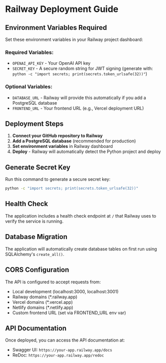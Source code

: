 # Railway Deployment Guide

## Environment Variables Required

Set these environment variables in your Railway project dashboard:

### Required Variables:
- `OPENAI_API_KEY` - Your OpenAI API key
- `SECRET_KEY` - A secure random string for JWT signing (generate with: `python -c "import secrets; print(secrets.token_urlsafe(32))"`)

### Optional Variables:
- `DATABASE_URL` - Railway will provide this automatically if you add a PostgreSQL database
- `FRONTEND_URL` - Your frontend URL (e.g., Vercel deployment URL)

## Deployment Steps

1. **Connect your GitHub repository to Railway**
2. **Add a PostgreSQL database** (recommended for production)
3. **Set environment variables** in Railway dashboard
4. **Deploy** - Railway will automatically detect the Python project and deploy

## Generate Secret Key

Run this command to generate a secure secret key:
```bash
python -c "import secrets; print(secrets.token_urlsafe(32))"
```

## Health Check

The application includes a health check endpoint at `/` that Railway uses to verify the service is running.

## Database Migration

The application will automatically create database tables on first run using SQLAlchemy's `create_all()`.

## CORS Configuration

The API is configured to accept requests from:
- Local development (localhost:3000, localhost:3001)
- Railway domains (*.railway.app)
- Vercel domains (*.vercel.app)
- Netlify domains (*.netlify.app)
- Custom frontend URL (set via FRONTEND_URL env var)

## API Documentation

Once deployed, you can access the API documentation at:
- Swagger UI: `https://your-app.railway.app/docs`
- ReDoc: `https://your-app.railway.app/redoc` 